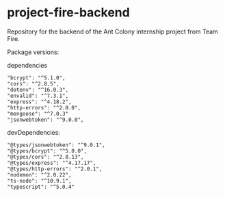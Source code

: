# project-fire-backend

Repository for the backend of the Ant Colony internship project from Team Fire.

Package versions:

dependencies

    "bcrypt": "^5.1.0",
    "cors": "^2.8.5",
    "dotenv": "^16.0.3",
    "envalid": "^7.3.1",
    "express": "^4.18.2",
    "http-errors": "^2.0.0",
    "mongoose": "^7.0.3"
    "jsonwebtoken": "^9.0.0",

devDependencies:

    "@types/jsonwebtoken": "^9.0.1",
    "@types/bcrypt": "^5.0.0",
    "@types/cors": "^2.8.13",
    "@types/express": "^4.17.17",
    "@types/http-errors": "^2.0.1",
    "nodemon": "^2.0.22",
    "ts-node": "^10.9.1",
    "typescript": "^5.0.4"
